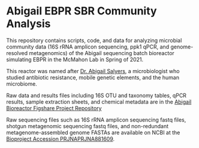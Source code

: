 # Abigail EBPR SBR Community Analysis
 
This repository contains scripts, code, and data for analyzing microbial community data (16S rRNA amplicon sequencing, ppk1 qPCR, and genome-resolved metagenomics) of the Abigail sequencing batch bioreactor simulating EBPR in the McMahon Lab in Spring of 2021. 

This reactor was named after [Dr. Abigail Salyers](https://en.wikipedia.org/wiki/Abigail_A._Salyers), a microbiologist who studied antibiotic resistance, mobile genetic elements, and the human microbiome. 

Raw data and results files including 16S OTU and taxonomy tables, qPCR results, sample extraction sheets, and chemical metadata are in the [Abigail Bioreactor Figshare Project Repository](https://figshare.com/projects/Abigail_EBPR_Bioreactor/149212)

Raw sequencing files such as 16S rRNA amplicon sequencing fastq files, shotgun metagenomic sequencing fastq files, and non-redundant metagenome-assembled genome FASTAs are available on NCBI at the [Bioproject Accession PRJNAPRJNA881609](https://www.ncbi.nlm.nih.gov/bioproject/PRJNA881609). 